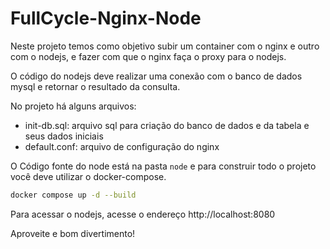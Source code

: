 # FullCycle-Nginx-Node

Neste projeto temos como objetivo subir um container com o nginx e outro com o nodejs, e fazer com que o nginx faça o proxy para o nodejs.

O código do nodejs deve realizar uma conexão com o banco de dados mysql e retornar o resultado da consulta.

No projeto há alguns arquivos:

- init-db.sql: arquivo sql para criação do banco de dados e da tabela e seus dados iniciais
- default.conf: arquivo de configuração do nginx

O Código fonte do node está na pasta `node` e para construir todo o projeto você deve utilizar o docker-compose.

```bash
docker compose up -d --build
```

Para acessar o nodejs, acesse o endereço http://localhost:8080

Aproveite e bom divertimento!